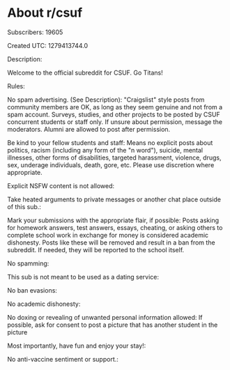 # About r/csuf

Subscribers: 19605

Created UTC: 1279413744.0

Description:

Welcome to the official subreddit for CSUF. Go Titans!

Rules:

No spam advertising. (See Description): "Craigslist" style posts from community members are OK, as long as they seem genuine and not from a spam account. Surveys, studies, and other projects to be posted by CSUF concurrent students or staff only. If unsure about permission, message the moderators. Alumni are allowed to post after permission.

Be kind to your fellow students and staff: Means no explicit posts about politics, racism (including any form of the "n word"), suicide, mental illnesses, other forms of disabilities, targeted harassment, violence, drugs, sex, underage individuals, death, gore, etc. Please use discretion where appropriate.

Explicit NSFW content is not allowed: 

Take heated arguments to private messages or another chat place outside of this sub.: 

Mark your submissions with the appropriate flair, if possible: Posts asking for homework answers, test answers, essays, cheating, or asking others to complete school work in exchange for money is considered academic dishonesty. Posts like these will be removed and result in a ban from the subreddit. If needed, they will be reported to the school itself.

No spamming: 

This sub is not meant to be used as a dating service: 

No ban evasions: 

No academic dishonesty: 

No doxing or revealing of unwanted personal information allowed: If possible, ask for consent to post a picture that has another student in the picture

Most importantly, have fun and enjoy your stay!: 

No anti-vaccine sentiment or support.: 

